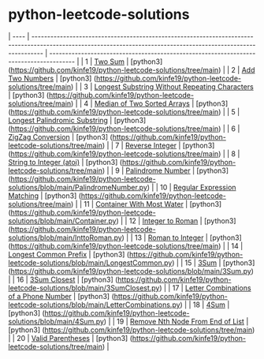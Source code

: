 # python-leetcode-solutions

| ---- | --------------------------------------------------------------------------------------------------------------------------------------------------------------- | -------------------------------------------------------------------------------------- |
| 1    | [Two Sum](https://leetcode.com/problems/two-sum/)                                                                                                               | [python3]
(https://github.com/kinfe19/python-leetcode-solutions/tree/main)            |
| 2    | [Add Two Numbers](https://leetcode.com/problems/add-two-numbers)                                                                                                | [python3]
(https://github.com/kinfe19/python-leetcode-solutions/tree/main)    |
| 3    | [Longest Substring Without Repeating Characters](https://leetcode.com/problems/longest-substring-without-repeating-characters)                                  | [python3]
(https://github.com/kinfe19/python-leetcode-solutions/tree/main)    |
| 4    | [Median of Two Sorted Arrays](https://leetcode.com/problems/median-of-two-sorted-arrays)                                                                        | [python3]
(https://github.com/kinfe19/python-leetcode-solutions/tree/main)    |
| 5    | [Longest Palindromic Substring](https://leetcode.com/problems/longest-palindromic-substring)                                                                    | [python3]
(https://github.com/kinfe19/python-leetcode-solutions/tree/main)    |
| 6    | [ZigZag Conversion](https://leetcode.com/problems/zigzag-conversion)                                                                                            | [python3]
(https://github.com/kinfe19/python-leetcode-solutions/tree/main)    |
| 7    | [Reverse Integer](https://leetcode.com/problems/reverse-integer)                                                                                                | [python3]
(https://github.com/kinfe19/python-leetcode-solutions/tree/main)    |
| 8    | [String to Integer (atoi)](https://leetcode.com/problems/string-to-integer-atoi)                                                                                | [python3]
(https://github.com/kinfe19/python-leetcode-solutions/tree/main)    |
| 9    | [Palindrome Number](https://leetcode.com/problems/palindrome-number)                                                                                            | [python3]
(https://github.com/kinfe19/python-leetcode-solutions/blob/main/PalindromeNumber.py)    |
| 10   | [Regular Expression Matching](https://leetcode.com/problems/regular-expression-matching)                                                                        | [python3]
(https://github.com/kinfe19/python-leetcode-solutions/tree/main)   |
| 11   | [Container With Most Water](https://leetcode.com/problems/container-with-most-water)                                                                            | [python3]
(https://github.com/kinfe19/python-leetcode-solutions/blob/main/Container.py)   |
| 12   | [Integer to Roman](https://leetcode.com/problems/integer-to-roman)                                                                                              | [python3]
(https://github.com/kinfe19/python-leetcode-solutions/blob/main/InttoRoman.py)   |
| 13   | [Roman to Integer](https://leetcode.com/problems/roman-to-integer)                                                                                              | [python3]
(https://github.com/kinfe19/python-leetcode-solutions/tree/main)   |
| 14   | [Longest Common Prefix](https://leetcode.com/problems/longest-common-prefix)                                                                                    | [python3]
(https://github.com/kinfe19/python-leetcode-solutions/blob/main/LongestCommon.py)   |
| 15   | [3Sum](https://leetcode.com/problems/3sum)                                                                                                                      | [python3]
(https://github.com/kinfe19/python-leetcode-solutions/blob/main/3Sum.py) |
| 16   | [3Sum Closest](https://leetcode.com/problems/3sum-closest)                                                                                                      | [python3]
(https://github.com/kinfe19/python-leetcode-solutions/blob/main/3SumClosest.py)   |
| 17   | [Letter Combinations of a Phone Number](https://leetcode.com/problems/letter-combinations-of-a-phone-number)                                                    | [python3]
(https://github.com/kinfe19/python-leetcode-solutions/blob/main/LetterCombinations.py)   |
| 18   | [4Sum](https://leetcode.com/problems/4sum)                                                                                                                      | [python3]
(https://github.com/kinfe19/python-leetcode-solutions/blob/main/4Sum.py)   |
| 19   | [Remove Nth Node From End of List](https://leetcode.com/problems/remove-nth-node-from-end-of-list)                                                              | [python3]
(https://github.com/kinfe19/python-leetcode-solutions/tree/main)   |
| 20   | [Valid Parentheses](https://leetcode.com/problems/valid-parentheses)                                                                                            | [python3]
(https://github.com/kinfe19/python-leetcode-solutions/tree/main)   |

